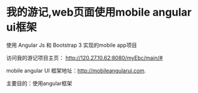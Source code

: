 # 我的游记,web页面使用mobile angular ui框架

使用 Angular Js 和 Bootstrap 3 实现的mobile app项目

访问我的游记项目主页： http://120.27.10.62:8080/myEbc/main/#

mobile angular UI 框架地址：http://mobileangularui.com.

主要目的：使用angular框架
